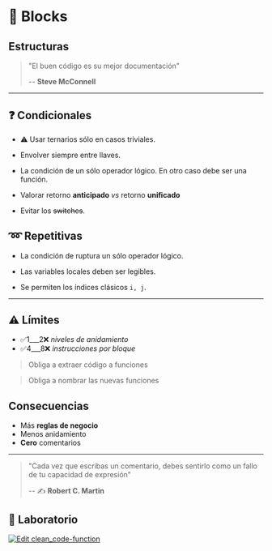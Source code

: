# 📜 Blocks

## Estructuras

> "El buen código es su mejor documentación"
>
> -- **Steve McConnell**

---

## ❓ Condicionales

- ⚠️ Usar ternarios sólo en casos triviales.

- Envolver siempre entre llaves.

- La condición de un sólo operador lógico. En otro caso debe ser una función.

- Valorar retorno **anticipado** _vs_ retorno **unificado**

- Evitar los ~~switches~~.

## ➿ Repetitivas

- La condición de ruptura un sólo operador lógico.

- Las variables locales deben ser legibles.

- Se permiten los índices clásicos `i, j`.

---

## ⚠️ Límites

- ✅1___2❌ _niveles de anidamiento_
- ✅4___8❌ _instrucciones por bloque_

> Obliga a extraer código a funciones

> Obliga a nombrar las nuevas funciones

## Consecuencias

- Más **reglas de negocio**
- Menos anidamiento
- **Cero** comentarios

---

> "Cada vez que escribas un comentario, debes sentirlo como un fallo de tu capacidad de expresión"
>
> -- ✍️ **Robert C. Martin**

## 📝 Laboratorio

[![Edit clean_code-function](https://codesandbox.io/static/img/play-codesandbox.svg)](https://codesandbox.io/s/cleancode-functions-jp49h?fontsize=14&hidenavigation=1&module=%2Fsrc%2Fblocks%2Fprimes.js&previewwindow=tests&theme=dark)